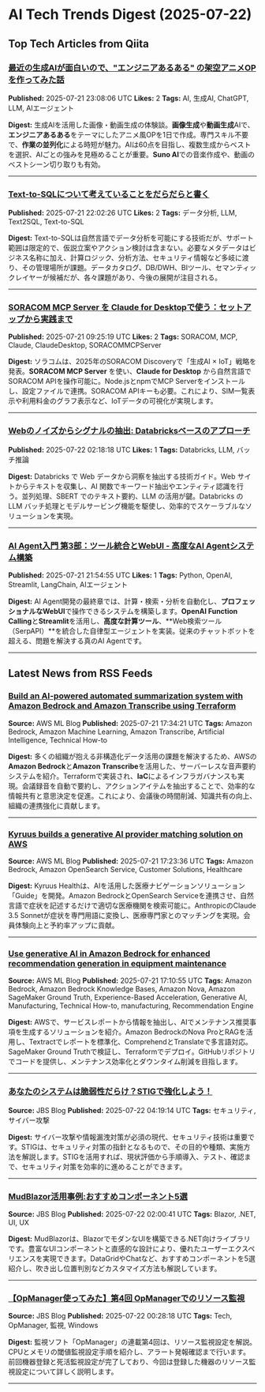 # AI Tech Trends Digest (2025-07-22)


## Top Tech Articles from Qiita


### [最近の生成AIが面白いので、"エンジニアあるある" の架空アニメOPを作ってみた話](https://qiita.com/sakes9/items/ad72467f799995fb6e89)
**Published:** 2025-07-21 23:08:06 UTC
**Likes:** 2
**Tags:** AI, 生成AI, ChatGPT, LLM, AIエージェント

**Digest:**
生成AIを活用した画像・動画生成の体験談。**画像生成**や**動画生成**AIで、**エンジニアあるある**をテーマにしたアニメ風OPを1日で作成。専門スキル不要で、**作業の並列化**による時短が魅力。AIは60点を目指し、複数生成からベストを選択、AIごとの強みを見極めることが重要。**Suno AI**での音楽作成や、動画のベストシーン切り取りも有効。

---

### [Text-to-SQLについて考えていることをだらだらと書く](https://qiita.com/abe_masanori/items/a617bcd64708dabededf)
**Published:** 2025-07-21 22:02:26 UTC
**Likes:** 2
**Tags:** データ分析, LLM, Text2SQL, Text-to-SQL

**Digest:**
Text-to-SQLは自然言語でデータ分析を可能にする技術だが、サポート範囲は限定的で、仮説立案やアクション検討は含まない。必要なメタデータはビジネス名称に加え、計算ロジック、分析方法、セキュリティ情報など多岐に渡り、その管理場所が課題。データカタログ、DB/DWH、BIツール、セマンティックレイヤーが候補だが、各々課題があり、今後の展開が注目される。

---

### [SORACOM MCP Server を Claude for Desktopで使う：セットアップから実践まで](https://qiita.com/yukima77/items/0af841f2c8bcf5cc5c31)
**Published:** 2025-07-21 09:25:19 UTC
**Likes:** 2
**Tags:** SORACOM, MCP, Claude, ClaudeDesktop, SORACOMMCPServer

**Digest:**
ソラコムは、2025年のSORACOM Discoveryで「生成AI × IoT」戦略を発表。**SORACOM MCP Server** を使い、**Claude for Desktop** から自然言語でSORACOM APIを操作可能に。Node.jsとnpmでMCP Serverをインストールし、設定ファイルで連携。SORACOM APIキーも必要。これにより、SIM一覧表示や利用料金のグラフ表示など、IoTデータの可視化が実現します。

---

### [Webのノイズからシグナルの抽出: Databricksベースのアプローチ](https://qiita.com/taka_yayoi/items/37772c4b66433da58ffc)
**Published:** 2025-07-22 02:18:18 UTC
**Likes:** 1
**Tags:** Databricks, LLM, バッチ推論

**Digest:**
Databricks で Web データから洞察を抽出する技術ガイド。Web サイトからテキストを収集し、AI 関数でキーワード抽出やエンティティ認識を行う。並列処理、SBERT でのテキスト要約、LLM の活用が鍵。Databricks の LLM バッチ処理とモデルサービング機能を駆使し、効率的でスケーラブルなソリューションを実現。

---

### [AI Agent入門 第3部：ツール統合とWebUI - 高度なAI Agentシステム構築](https://qiita.com/pon-tanuki/items/80de99bb6fdbec59280e)
**Published:** 2025-07-21 21:54:55 UTC
**Likes:** 1
**Tags:** Python, OpenAI, Streamlit, LangChain, AIエージェント

**Digest:**
AI Agent開発の最終章では、計算・検索・分析を自動化し、**プロフェッショナルなWebUI**で操作できるシステムを構築します。**OpenAI Function Calling**と**Streamlit**を活用し、**高度な計算ツール**、**Web検索ツール（SerpAPI）**を統合した自律型エージェントを実装。従来のチャットボットを超える、問題を解決する真のAI Agentです。

---

## Latest News from RSS Feeds


### [Build an AI-powered automated summarization system with Amazon Bedrock and Amazon Transcribe using Terraform](https://aws.amazon.com/blogs/machine-learning/build-an-ai-powered-automated-summarization-system-with-amazon-bedrock-and-amazon-transcribe-using-terraform/)
**Source:** AWS ML Blog
**Published:** 2025-07-21 17:34:21 UTC
**Tags:** Amazon Bedrock, Amazon Machine Learning, Amazon Transcribe, Artificial Intelligence, Technical How-to

**Digest:**
多くの組織が抱える非構造化データ活用の課題を解決するため、AWSの**Amazon Bedrock**と**Amazon Transcribe**を活用した、サーバーレスな音声要約システムを紹介。Terraformで実装され、**IaC**によるインフラガバナンスも実現。会議録音を自動で要約し、アクションアイテムを抽出することで、効率的な情報共有と意思決定を促進。これにより、会議後の時間削減、知識共有の向上、組織の連携強化に貢献します。

---

### [Kyruus builds a generative AI provider matching solution on AWS](https://aws.amazon.com/blogs/machine-learning/kyruus-builds-a-generative-ai-provider-matching-solution-on-aws/)
**Source:** AWS ML Blog
**Published:** 2025-07-21 17:23:36 UTC
**Tags:** Amazon Bedrock, Amazon OpenSearch Service, Customer Solutions, Healthcare

**Digest:**
Kyruus Healthは、AIを活用した医療ナビゲーションソリューション「Guide」を開発。Amazon BedrockとOpenSearch Serviceを連携させ、自然言語で症状を記述するだけで適切な医療機関を検索可能に。AnthropicのClaude 3.5 Sonnetが症状を専門用語に変換し、医療専門家とのマッチングを実現。会員体験向上と予約率アップに貢献。

---

### [Use generative AI in Amazon Bedrock for enhanced recommendation generation in equipment maintenance](https://aws.amazon.com/blogs/machine-learning/use-generative-ai-in-amazon-bedrock-for-enhanced-recommendation-generation-in-equipment-maintenance/)
**Source:** AWS ML Blog
**Published:** 2025-07-21 17:10:55 UTC
**Tags:** Amazon Bedrock, Amazon Bedrock Knowledge Bases, Amazon Nova, Amazon SageMaker Ground Truth, Experience-Based Acceleration, Generative AI, Manufacturing, Technical How-to, manufacturing, Recommendation Engine

**Digest:**
AWSで、サービスレポートから情報を抽出し、AIでメンテナンス推奨事項を生成するソリューションを紹介。Amazon BedrockのNova ProとRAGを活用し、Textractでレポートを標準化、ComprehendとTranslateで多言語対応。SageMaker Ground Truthで検証し、Terraformでデプロイ。GitHubリポジトリでコードを提供し、メンテナンス効率化とダウンタイム削減を目指します。

---

### [あなたのシステムは脆弱性だらけ？STIGで強化しよう！](https://blog.jbs.co.jp/entry/2025/07/22/131914)
**Source:** JBS Blog
**Published:** 2025-07-22 04:19:14 UTC
**Tags:** セキュリティ, サイバー攻撃

**Digest:**
サイバー攻撃や情報漏洩対策が必須の現代、セキュリティ技術は重要です。STIGは、セキュリティ対策の指針となるもので、その目的や種類、実施方法を解説します。STIGを活用すれば、現状評価から手順導入、テスト、確認まで、セキュリティ対策を効率的に進めることができます。

---

### [MudBlazor活用事例:おすすめコンポーネント5選](https://blog.jbs.co.jp/entry/2025/07/22/110041)
**Source:** JBS Blog
**Published:** 2025-07-22 02:00:41 UTC
**Tags:** Blazor, .NET, UI, UX

**Digest:**
MudBlazorは、BlazorでモダンなUIを構築できる.NET向けライブラリです。豊富なUIコンポーネントと直感的な設計により、優れたユーザーエクスペリエンスを実現できます。DataGridやChatなど、おすすめコンポーネントを5選紹介し、吹き出し位置判別などカスタマイズ方法も解説しています。

---

### [【OpManager使ってみた】第4回 OpManagerでのリソース監視](https://blog.jbs.co.jp/entry/2025/07/22/092818)
**Source:** JBS Blog
**Published:** 2025-07-22 00:28:18 UTC
**Tags:** Tech, OpManager, 監視, Windows

**Digest:**
監視ソフト「OpManager」の連載第4回は、リソース監視設定を解説。CPUとメモリの閾値監視設定手順を紹介し、アラート発報確認まで行います。前回機器登録と死活監視設定が完了しており、今回は登録した機器のリソース監視設定について詳しく説明します。

---